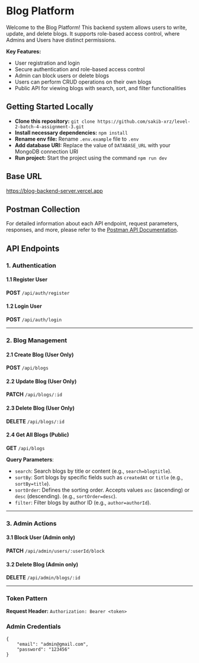 # Blog Platform

Welcome to the Blog Platform! This backend system allows users to write, update, and delete blogs. It supports role-based access control, where Admins and Users have distinct permissions.

**Key Features:**

- User registration and login
- Secure authentication and role-based access control
- Admin can block users or delete blogs
- Users can perform CRUD operations on their own blogs
- Public API for viewing blogs with search, sort, and filter functionalities

## Getting Started Locally

- **Clone this repository:** `git clone https://github.com/sakib-xrz/level-2-batch-4-assignment-3.git`
- **Install necessary dependencies:** `npm install`
- **Rename env file:** Rename `.env.example` file to `.env`
- **Add database URI:** Replace the value of `DATABASE_URL` with your MongoDB connection URI
- **Run project:** Start the project using the command `npm run dev`

## Base URL

https://blog-backend-server.vercel.app

## Postman Collection

For detailed information about each API endpoint, request parameters, responses, and more, please refer to the [Postman API Documentation](https://documenter.getpostman.com/view/38345873/2sAYJ3F2Na).

## API Endpoints

### 1\. Authentication

#### 1.1 Register User

**POST** `/api/auth/register`

#### 1.2 Login User

**POST** `/api/auth/login`

---

### 2\. Blog Management

#### 2.1 Create Blog (User Only)

**POST** `/api/blogs`

#### 2.2 Update Blog (User Only)

**PATCH** `/api/blogs/:id`

#### 2.3 Delete Blog (User Only)

**DELETE** `/api/blogs/:id`

#### 2.4 Get All Blogs (Public)

**GET** `/api/blogs`

**Query Parameters**:

- `search`: Search blogs by title or content (e.g., `search=blogtitle`).
- `sortBy`: Sort blogs by specific fields such as `createdAt` or `title` (e.g., `sortBy=title`).
- `sortOrder`: Defines the sorting order. Accepts values `asc` (ascending) or `desc` (descending). (e.g., `sortOrder=desc`).
- `filter`: Filter blogs by author ID (e.g., `author=authorId`).

---

### 3\. Admin Actions

#### 3.1 Block User (Admin only)

**PATCH** `/api/admin/users/:userId/block`

#### 3.2 Delete Blog (Admin only)

**DELETE** `/api/admin/blogs/:id`

---

### Token Pattern

**Request Header:** `Authorization: Bearer <token>`

### Admin Credentials

```
{
    "email": "admin@gmail.com",
    "password": "123456"
}
```
